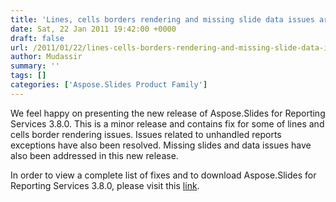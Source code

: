 ```yaml
---
title: 'Lines, cells borders rendering and missing slide data issues are resolved'
date: Sat, 22 Jan 2011 19:42:00 +0000
draft: false
url: /2011/01/22/lines-cells-borders-rendering-and-missing-slide-data-issues-are-resolved/
author: Mudassir
summary: ''
tags: []
categories: ['Aspose.Slides Product Family']
---
```


We feel happy on presenting the new release of Aspose.Slides for Reporting Services 3.8.0. This is a minor release and contains fix for some of lines and cells border rendering issues. Issues related to unhandled reports exceptions have also been resolved. Missing slides and data issues have also been addressed in this new release.

In order to view a complete list of fixes and to download Aspose.Slides for Reporting Services 3.8.0, please visit this [link][1].




[1]: http://www.aspose.com/community/files/52/ssrs-rendering-extensions/aspose.slides-for-reporting-services/entry280391.aspx





